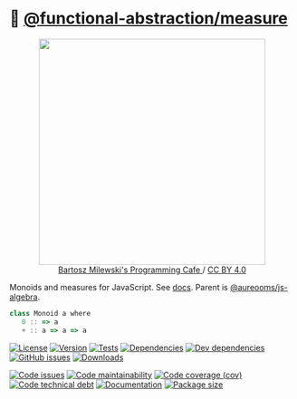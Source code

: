 :straight_ruler:
[@functional-abstraction/measure](https://functional-abstraction.github.io/measure)
==

<p align="center">
<a href="https://bartoszmilewski.com/2016/12/27/monads-categorically">
<img src="https://bartoszmilewski.files.wordpress.com/2016/12/monoid-1.jpg" width="400">
</a><br/>
<a href="https://bartoszmilewski.com">
Bartosz Milewski's Programming Cafe
</a>
/
<a href="https://creativecommons.org/licenses/by/4.0">CC BY 4.0</a>
</p>

Monoids and measures for JavaScript.
See [docs](https://functional-abstraction.github.io/measure).
Parent is [@aureooms/js-algebra](https://github.com/make-github-pseudonymous-again/js-algebra).

```js
class Monoid a where
   0 :: => a
   + :: a => a => a
```

[![License](https://img.shields.io/github/license/functional-abstraction/measure.svg)](https://raw.githubusercontent.com/functional-abstraction/measure/main/LICENSE)
[![Version](https://img.shields.io/npm/v/@functional-abstraction/measure.svg)](https://www.npmjs.org/package/@functional-abstraction/measure)
[![Tests](https://img.shields.io/github/workflow/status/functional-abstraction/measure/ci:test?event=push&label=tests)](https://github.com/functional-abstraction/measure/actions/workflows/ci:test.yml?query=branch:main)
[![Dependencies](https://img.shields.io/david/functional-abstraction/measure.svg)](https://david-dm.org/functional-abstraction/measure)
[![Dev dependencies](https://img.shields.io/david/dev/functional-abstraction/measure.svg)](https://david-dm.org/functional-abstraction/measure?type=dev)
[![GitHub issues](https://img.shields.io/github/issues/functional-abstraction/measure.svg)](https://github.com/functional-abstraction/measure/issues)
[![Downloads](https://img.shields.io/npm/dm/@functional-abstraction/measure.svg)](https://www.npmjs.org/package/@functional-abstraction/measure)

[![Code issues](https://img.shields.io/codeclimate/issues/functional-abstraction/measure.svg)](https://codeclimate.com/github/functional-abstraction/measure/issues)
[![Code maintainability](https://img.shields.io/codeclimate/maintainability/functional-abstraction/measure.svg)](https://codeclimate.com/github/functional-abstraction/measure/trends/churn)
[![Code coverage (cov)](https://img.shields.io/codecov/c/gh/functional-abstraction/measure/main.svg)](https://codecov.io/gh/functional-abstraction/measure)
[![Code technical debt](https://img.shields.io/codeclimate/tech-debt/functional-abstraction/measure.svg)](https://codeclimate.com/github/functional-abstraction/measure/trends/technical_debt)
[![Documentation](https://functional-abstraction.github.io/measure/badge.svg)](https://functional-abstraction.github.io/measure/source.html)
[![Package size](https://img.shields.io/bundlephobia/minzip/@functional-abstraction/measure)](https://bundlephobia.com/result?p=@functional-abstraction/measure)
